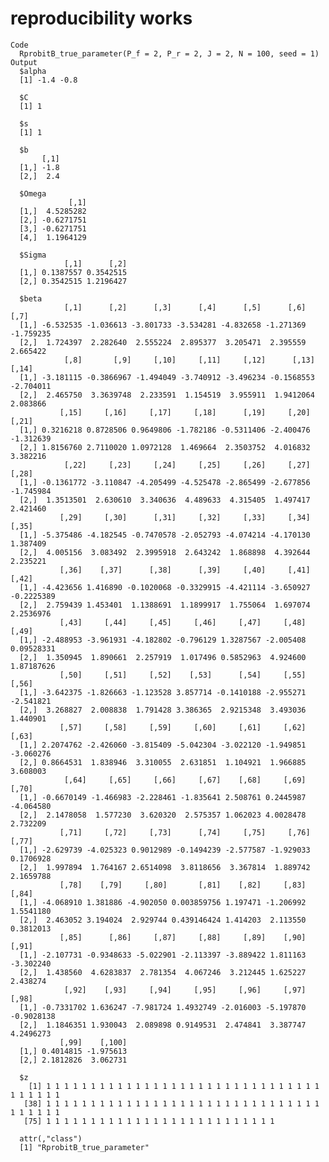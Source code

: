 # reproducibility works

    Code
      RprobitB_true_parameter(P_f = 2, P_r = 2, J = 2, N = 100, seed = 1)
    Output
      $alpha
      [1] -1.4 -0.8
      
      $C
      [1] 1
      
      $s
      [1] 1
      
      $b
           [,1]
      [1,] -1.8
      [2,]  2.4
      
      $Omega
                 [,1]
      [1,]  4.5285282
      [2,] -0.6271751
      [3,] -0.6271751
      [4,]  1.1964129
      
      $Sigma
                [,1]      [,2]
      [1,] 0.1387557 0.3542515
      [2,] 0.3542515 1.2196427
      
      $beta
                [,1]      [,2]      [,3]      [,4]      [,5]      [,6]      [,7]
      [1,] -6.532535 -1.036613 -3.801733 -3.534281 -4.832658 -1.271369 -1.759235
      [2,]  1.724397  2.282640  2.555224  2.895377  3.205471  2.395559  2.665422
                [,8]       [,9]     [,10]     [,11]     [,12]      [,13]     [,14]
      [1,] -3.181115 -0.3866967 -1.494049 -3.740912 -3.496234 -0.1568553 -2.704011
      [2,]  2.465750  3.3639748  2.233591  1.154519  3.955911  1.9412064  2.083866
               [,15]     [,16]     [,17]     [,18]      [,19]     [,20]     [,21]
      [1,] 0.3216218 0.8728506 0.9649806 -1.782186 -0.5311406 -2.400476 -1.312639
      [2,] 1.8156760 2.7110020 1.0972128  1.469664  2.3503752  4.016832  3.382216
                [,22]     [,23]     [,24]     [,25]     [,26]     [,27]     [,28]
      [1,] -0.1361772 -3.110847 -4.205499 -4.525478 -2.865499 -2.677856 -1.745984
      [2,]  1.3513501  2.630610  3.340636  4.489633  4.315405  1.497417  2.421460
               [,29]     [,30]      [,31]     [,32]     [,33]     [,34]    [,35]
      [1,] -5.375486 -4.182545 -0.7470578 -2.052793 -4.074214 -4.170130 1.387409
      [2,]  4.005156  3.083492  2.3995918  2.643242  1.868898  4.392644 2.235221
               [,36]    [,37]      [,38]      [,39]     [,40]     [,41]      [,42]
      [1,] -4.423656 1.416890 -0.1020068 -0.3329915 -4.421114 -3.650927 -0.2225389
      [2,]  2.759439 1.453401  1.1388691  1.1899917  1.755064  1.697074  2.2536976
               [,43]     [,44]     [,45]     [,46]     [,47]     [,48]      [,49]
      [1,] -2.488953 -3.961931 -4.182802 -0.796129 1.3287567 -2.005408 0.09528331
      [2,]  1.350945  1.890661  2.257919  1.017496 0.5852963  4.924600 1.87187626
               [,50]     [,51]     [,52]    [,53]      [,54]     [,55]     [,56]
      [1,] -3.642375 -1.826663 -1.123528 3.857714 -0.1410188 -2.955271 -2.541821
      [2,]  3.268827  2.008838  1.791428 3.386365  2.9215348  3.493036  1.440901
               [,57]     [,58]     [,59]     [,60]     [,61]     [,62]     [,63]
      [1,] 2.2074762 -2.426060 -3.815409 -5.042304 -3.022120 -1.949851 -3.060276
      [2,] 0.8664531  1.838946  3.310055  2.631851  1.104921  1.966885  3.608003
                [,64]     [,65]     [,66]     [,67]    [,68]     [,69]     [,70]
      [1,] -0.6670149 -1.466983 -2.228461 -1.835641 2.508761 0.2445987 -4.064580
      [2,]  2.1478058  1.577230  3.620320  2.575357 1.062023 4.0028478  2.732209
               [,71]     [,72]     [,73]      [,74]     [,75]     [,76]     [,77]
      [1,] -2.629739 -4.025323 0.9012989 -0.1494239 -2.577587 -1.929033 0.1706928
      [2,]  1.997894  1.764167 2.6514098  3.8118656  3.367814  1.889742 2.1659788
               [,78]    [,79]     [,80]       [,81]    [,82]     [,83]     [,84]
      [1,] -4.068910 1.381886 -4.902050 0.003859756 1.197471 -1.206992 1.5541180
      [2,]  2.463052 3.194024  2.929744 0.439146424 1.414203  2.113550 0.3812013
               [,85]      [,86]     [,87]     [,88]     [,89]    [,90]     [,91]
      [1,] -2.107731 -0.9348633 -5.022901 -2.113397 -3.889422 1.811163 -3.302240
      [2,]  1.438560  4.6283837  2.781354  4.067246  3.212445 1.625227  2.438274
                [,92]    [,93]     [,94]     [,95]     [,96]     [,97]      [,98]
      [1,] -0.7331702 1.636247 -7.981724 1.4932749 -2.016003 -5.197870 -0.9028138
      [2,]  1.1846351 1.930043  2.089898 0.9149531  2.474841  3.387747  4.2496273
               [,99]    [,100]
      [1,] 0.4014815 -1.975613
      [2,] 2.1812826  3.062731
      
      $z
        [1] 1 1 1 1 1 1 1 1 1 1 1 1 1 1 1 1 1 1 1 1 1 1 1 1 1 1 1 1 1 1 1 1 1 1 1 1 1
       [38] 1 1 1 1 1 1 1 1 1 1 1 1 1 1 1 1 1 1 1 1 1 1 1 1 1 1 1 1 1 1 1 1 1 1 1 1 1
       [75] 1 1 1 1 1 1 1 1 1 1 1 1 1 1 1 1 1 1 1 1 1 1 1 1 1 1
      
      attr(,"class")
      [1] "RprobitB_true_parameter"

